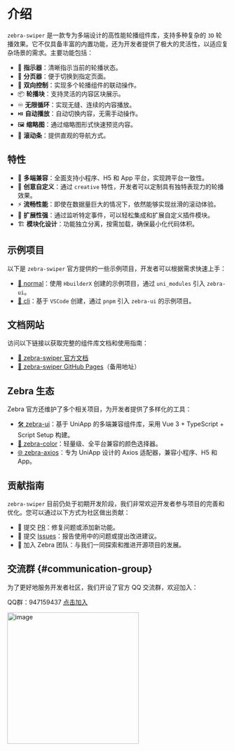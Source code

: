 # 介绍

`zebra-swiper` 是一款专为多端设计的高性能轮播组件库，支持多种复杂的 `3D` 轮播效果。它不仅具备丰富的内置功能，还为开发者提供了极大的灵活性，以适应复杂场景的需求。主要功能包括：

- 🎯 **指示器**：清晰指示当前的轮播状态。
- 📄 **分页器**：便于切换到指定页面。
- 🔄 **双向控制**：实现多个轮播组件的联动操作。
- 📦 **轮播块**：支持灵活的内容区块展示。
- ♾️ **无限循环**：实现无缝、连续的内容播放。
- ⏯️ **自动播放**：自动切换内容，无需手动操作。
- 🖼️ **缩略图**：通过缩略图形式快速预览内容。
- 📜 **滚动条**：提供直观的导航方式。

## 特性

- 🧩 **多端兼容**：全面支持小程序、H5 和 App 平台，实现跨平台一致性。
- 🎨 **创意自定义**：通过 `creative` 特性，开发者可以定制具有独特表现力的轮播效果。
- ⚡ **流畅性能**：即使在数据量巨大的情况下，依然能够实现丝滑的滚动体验。
- 🔧 **扩展性强**：通过监听特定事件，可以轻松集成和扩展自定义插件模块。
- 🏗️ **模块化设计**：功能独立分离，按需加载，确保最小化代码体积。

## 示例项目

以下是 `zebra-swiper` 官方提供的一些示例项目，开发者可以根据需求快速上手：

- [📂 normal](https://github.com/zebra-ui/zebra-swiper/tree/master/example/normal)：使用 `HbuilderX` 创建的示例项目，通过 `uni_modules` 引入 `zebra-ui`。
- [📂 cli](https://github.com/zebra-ui/zebra-swiper/tree/master/example/cli)：基于 `VSCode` 创建，通过 `pnpm` 引入 `zebra-ui` 的示例项目。

## 文档网站

访问以下链接以获取完整的组件库文档和使用指南：

- [📘 zebra-swiper 官方文档](https://swiper.zebraui.com/)
- [📘 zebra-swiper GitHub Pages](https://github.swiper.zebraui.com/)（备用地址）

## Zebra 生态

Zebra 官方还维护了多个相关项目，为开发者提供了多样化的工具：

- [🛠️ zebra-ui](https://zebraui.com/)：基于 UniApp 的多端兼容组件库，采用 Vue 3 + TypeScript + Script Setup 构建。
- [🎨 zebra-color](https://color.zebraui.com/)：轻量级、全平台兼容的颜色选择器。
- [🌐 zebra-axios](https://axios.zebraui.com/)：专为 UniApp 设计的 Axios 适配器，兼容小程序、H5 和 App。

## 贡献指南

`zebra-swiper` 目前仍处于初期开发阶段，我们非常欢迎开发者参与项目的完善和优化。您可以通过以下方式为社区做出贡献：

- 🔄 提交 [PR](https://github.com/zebra-ui/zebra-swiper/pulls)：修复问题或添加新功能。
- 🐛 提交 [Issues](https://github.com/zebra-ui/zebra-swiper/issues)：报告使用中的问题或提出改进建议。
- 🤝 加入 Zebra 团队：与我们一同探索和推进开源项目的发展。

## 交流群 {#communication-group}

为了更好地服务开发者社区，我们开设了官方 QQ 交流群，欢迎加入：

QQ群：947159437 [点击加入](http://qm.qq.com/cgi-bin/qm/qr?_wv=1027&k=j0ofK9kA3Um4GXM3mdu0SNFUCOPTapGK&authKey=C%2Fr2jznrkjfCNen37FXpfR30fXpz2piJVCHkDTLHepAoq5OtZxtKXHJc%2BCZ77qFF&noverify=0&group_code=947159437)

<img alt="image" src="https://assets-1256020106.file.myqcloud.com/zebra-ui/source/zebra-qq-code.jpg" style="width:300px;" />
